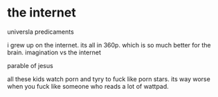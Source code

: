 # the internet

universla predicaments



i grew up on the internet. its all in 360p. which is so much better for the brain. imagination vs the internet





parable of jesus

all these kids watch porn and tyry to fuck like porn stars. its way worse when you fuck like someone who reads a lot of wattpad.



